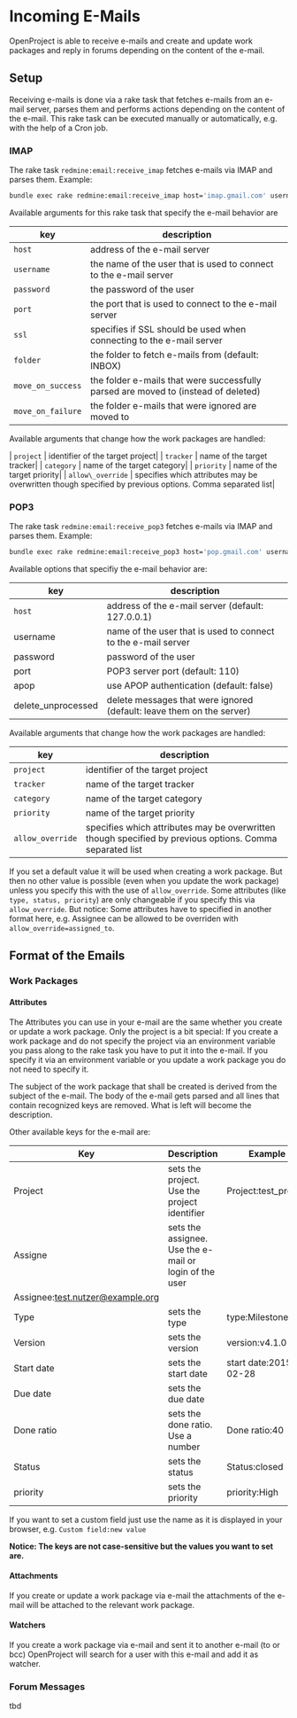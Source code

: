 # Incoming E-Mails

OpenProject is able to receive e-mails and create and update work packages and reply in forums
depending on the content of the e-mail.

## Setup

Receiving e-mails is done via a rake task that fetches e-mails from an
e-mail server, parses them and performs actions depending on the content
of the e-mail. This rake task can be executed manually or automatically,
e.g. with the help of a Cron job.

### IMAP

The rake task `redmine:email:receive_imap` fetches e-mails via IMAP and
parses them.
Example:

```bash
bundle exec rake redmine:email:receive_imap host='imap.gmail.com' username='test_user' password='password' port=993 ssl=true allow_override=type,project project=test_project
```

Available arguments for this rake task that specify the e-mail behavior are

|key | description|
|----|------------|
| `host` | address of the e-mail server |
| `username` | the name of the user that is used to connect to the e-mail server|
| `password` | the password of the user|
| `port` | the port that is used to connect to the e-mail server|
| `ssl` | specifies if SSL should be used when connecting to the e-mail server|
| `folder` | the folder to fetch e-mails from (default: INBOX)|
| `move_on_success` | the folder e-mails that were successfully parsed are moved to (instead of deleted)|
| `move_on_failure` | the folder e-mails that were ignored are moved to|

Available arguments that change how the work packages are handled:

| `project` | identifier of the target project|
| `tracker` | name of the target tracker|
| `category` | name of the target category|
| `priority` | name of the target priority|
| `allow\_override` | specifies which attributes may be overwritten though specified by previous options. Comma separated list|


### POP3

The rake task `redmine:email:receive_pop3` fetches e-mails via IMAP and
parses them.
Example:
```bash
bundle exec rake redmine:email:receive_pop3 host='pop.gmail.com' username='test_user' password='password' port=995 allow_override=priority
```

Available options that specifiy the e-mail behavior are:

|key | description|
|----|------------|
|`host` | address of the e-mail server (default: 127.0.0.1)|
| username | name of the user that is used to connect to the e-mail server|
| password | password of the user|
| port| POP3 server port (default: 110)|
| apop | use APOP authentication (default: false)|
| delete_unprocessed | delete messages that were ignored (default: leave them on the server)|

Available arguments that change how the work packages are handled:

|key | description|
|----|------------|
| `project` | identifier of the target project|
| `tracker` | name of the target tracker|
| `category` | name of the target category|
| `priority` | name of the target priority|
| `allow_override` | specifies which attributes may be overwritten though specified by previous options. Comma separated list|

If you set a default value it will be used when creating a work package.
But then no other value is possible (even when you update the work package) unless you specify this with the use
of `allow_override`. Some attributes (like `type, status, priority`) are
only changeable if you specify this via `allow_override`. But notice:
Some attributes have to specified in another format here, e.g. Assignee
can be allowed to be overriden with `allow_override=assigned_to`.


## Format of the Emails

### Work Packages

#### Attributes

The Attributes you can use in your e-mail are the same whether
you create or update a work package. Only the project is a bit special:
If you create a work package and do not specify the project via an environment variable you pass
along to the rake task you have to put it into the e-mail. If you
specify it via an environment variable or you update
a work package you do not need to specify it.

The subject of the work package that shall be created is derived from
the subject of the e-mail. The body of the e-mail gets parsed and all
lines that contain recognized keys are removed. What is left will become
the description.

Other available keys for the e-mail are:

|Key|Description|Example|
|---|---|---|
| Project | sets the project. Use the project identifier | Project:test\_project |
| Assigne | sets the assignee. Use the e-mail or login of the user |
Assignee:test.nutzer@example.org |
| Type | sets the type | type:Milestone |
| Version | sets the version | version:v4.1.0 |
| Start date | sets the start date | start date:2015-02-28 |
| Due date | sets the due date |  |
| Done ratio | sets the done ratio. Use a number | Done ratio:40 |
| Status | sets the status | Status:closed |
| priority | sets the priority | priority:High |

If you want to set a custom field just use the name as it is displayed
in your browser, e.g. `Custom field:new value`

**Notice: The keys are not case-sensitive but the values you want to set
are.**

#### Attachments

If you create or update a work package via e-mail the attachments of the
e-mail will be attached to the relevant work package.

#### Watchers

If you create a work package via e-mail and sent it to another e-mail
(to or bcc) OpenProject will search for a user with this e-mail and add it
as watcher.

### Forum Messages

tbd
